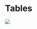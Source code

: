 # Tables

<img src="https://assets.exercism.org/bootcamp/diagrams/html/tables.png" class="diagram"/>
